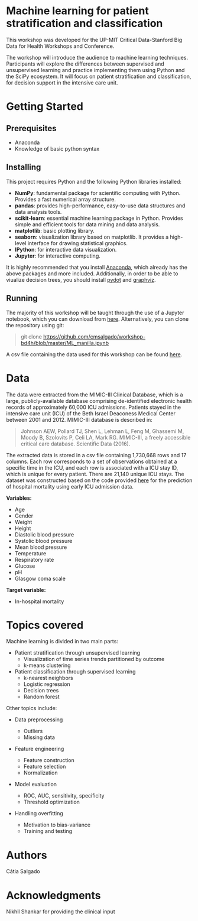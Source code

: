# Machine learning for patient stratification and classification

This workshop was developed for the UP-MIT Critical Data-Stanford Big Data for Health Workshops and Conference.

The workshop will introduce the audience to machine learning techniques. Participants will explore the differences between supervised and unsupervised learning and practice implementing them using Python and the SciPy ecosystem. It will focus on patient stratification and classification, for decision support in the intensive care unit.

# Getting Started

## Prerequisites
* Anaconda
* Knowledge of basic python syntax

## Installing
This project requires Python and the following Python libraries installed:

* **NumPy**: fundamental package for scientific computing with Python. Provides a fast numerical array structure.
* **pandas**: provides high-performance, easy-to-use data structures and data analysis tools.
* **scikit-learn**: essential machine learning package in Python. Provides simple and efficient tools for data mining and data analysis.
* **matplotlib**: basic plotting library.
* **seaborn**: visualization library based on matplotlib. It provides a high-level interface for drawing statistical graphics.
* **IPython**: for interactive data visualization.
* **Jupyter**: for interactive computing.

It is highly recommended that you install [Anaconda](https://www.anaconda.com/download/#macos), which already has the above packages and more included. Additionally, in order to be able to viualize decision trees, you should install [pydot](https://anaconda.org/anaconda/pydot) and [graphviz](https://graphviz.gitlab.io/download/).

## Running

The majority of this workshop will be taught through the use of a Jupyter notebook, which you can download from [here](https://github.com/cmsalgado/workshop-bd4h/blob/master/ML_manilla.ipynb). Alternatively, you can clone the repository using git:

> git clone https://github.com/cmsalgado/workshop-bd4h/blob/master/ML_manilla.ipynb

A csv file containing the data used for this workshop can be found [here](https://github.com/cmsalgado/workshop-bd4h/blob/master/ML_manilla.ipynb).

# Data

The data were extracted from the MIMIC-III Clinical Database, which is a large, publicly-available database comprising de-identified electronic health records of approximately 60,000 ICU admissions. Patients stayed in the intensive care unit (ICU) of the Beth Israel Deaconess Medical Center between 2001 and 2012. MIMIC-III database is described in:

> Johnson AEW, Pollard TJ, Shen L, Lehman L, Feng M, Ghassemi M, Moody B, Szolovits P, Celi LA, Mark RG. MIMIC-III, a freely accessible critical care database. Scientific Data (2016).

The extracted data is stored in a csv file containing 1,730,668 rows and 17 columns. Each row corresponds to a set of observations obtained at a specific time in the ICU, and each row is associated with a ICU stay ID, which is unique for every patient. There are 21,140 unique ICU stays. The dataset was constructed based on the code provided [here](https://github.com/YerevaNN/mimic3-benchmarks) for the prediction of hospital mortality using early ICU admission data.

**Variables:**

* Age
*	Gender
*	Weight
*	Height
*	Diastolic blood pressure
*	Systolic blood pressure
*	Mean blood pressure
*	Temperature
*	Respiratory rate
*	Glucose
*	pH
*	Glasgow coma scale

**Target variable:**

* In-hospital mortality

# Topics covered

Machine learning is divided in two main parts:
* Patient stratification through unsupervised learning
  * Visualization of time series trends partitioned by outcome
  * k-means clustering
* Patient classification through supervised learning
  * k-nearest neighbors
  * Logistic regression
  * Decision trees
  * Random forest

Other topics include:

* Data preprocessing
  * Outliers
  * Missing data

* Feature engineering
  * Feature construction
  * Feature selection
  * Normalization

* Model evaluation
  * ROC, AUC, sensitivity, specificity
  * Threshold optimization 

* Handling overfitting
  * Motivation to bias-variance
  * Training and testing

# Authors
Cátia Salgado  

# Acknowledgments
Nikhil Shankar for providing the clinical input
